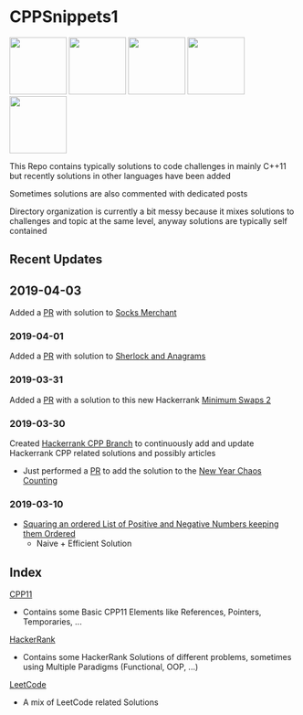
# CPPSnippets1

<img src="https://encrypted-tbn0.gstatic.com/images?q=tbn:ANd9GcRlxuiLpEobyVBA8ohw0t5Q-X_zLRKRZENtYCDWNpEigEtDU_ZC" width="100" height="100" />  <img src="https://encrypted-tbn0.gstatic.com/images?q=tbn:ANd9GcQWnzmvmwvYibi9fELxUne0qcY_xLcufaeevUUfqm8Ld8eaeuF-" width="100" height="100" />  <img src="https://upload.wikimedia.org/wikipedia/commons/6/6a/JavaScript-logo.png" width="100" height="100" />  <img src="https://www.codemate.com/wp-content/uploads/2015/11/go-lang-icon.png" width="100" height="100" />  <img src="https://user-images.githubusercontent.com/3332274/30523722-0101ba56-9bef-11e7-929c-8843369c5d44.png" width="100" height="100" />

This Repo contains typically solutions to code challenges in mainly C++11 but recently solutions in other languages have been added 

Sometimes solutions are also commented with dedicated posts 

Directory organization is currently a bit messy because it mixes solutions to challenges and topic at the same level, anyway solutions are typically self contained 









## Recent Updates 

## 2019-04-03 

Added a [PR](https://github.com/NicolaBernini/CPPSnippets1/pull/6) with solution to [Socks Merchant](https://www.hackerrank.com/challenges/sock-merchant/problem)





### 2019-04-01

Added a [PR](https://github.com/NicolaBernini/CPPSnippets1/pull/5) with solution to [Sherlock and Anagrams](https://www.hackerrank.com/challenges/sherlock-and-anagrams/problem)





### 2019-03-31 

Added a [PR](https://github.com/NicolaBernini/CPPSnippets1/pull/4) with a solution to this new Hackerrank [Minimum Swaps 2](https://www.hackerrank.com/challenges/minimum-swaps-2/problem)





### 2019-03-30 

Created [Hackerrank CPP Branch](https://github.com/NicolaBernini/CPPSnippets1/tree/hackerrank_cpp_20190330_1) to continuously add and update Hackerrank CPP related solutions and possibly articles 
- Just performed a [PR](https://github.com/NicolaBernini/CPPSnippets1/pull/3) to add the solution to the [New Year Chaos Counting](https://github.com/NicolaBernini/CPPSnippets1/blob/master/hackerrank/counting/new_year_chaos1.cpp) 




### 2019-03-10 

- [Squaring an ordered List of Positive and Negative Numbers keeping them Ordered](https://github.com/NicolaBernini/CPPSnippets1/tree/master/algo/ordered_square)
  - Naive + Efficient Solution 



## Index 

[CPP11](https://github.com/NicolaBernini/CPPSnippets1/tree/master/cpp11/)
- Contains some Basic CPP11 Elements like References, Pointers, Temporaries, ... 

[HackerRank](https://github.com/NicolaBernini/CPPSnippets1/tree/master/hackerrank)
- Contains some HackerRank Solutions of different problems, sometimes using Multiple Paradigms (Functional, OOP, ...)

[LeetCode](https://github.com/NicolaBernini/CPPSnippets1/tree/master/leetcode)
- A mix of LeetCode related Solutions 






